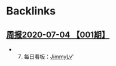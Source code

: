 
# Backlinks
## [周报2020-07-04 【001期】](<周报2020-07-04 【001期】.md>)
- 7. 每日看板：[JimmyLv](<JimmyLv.md>)'

